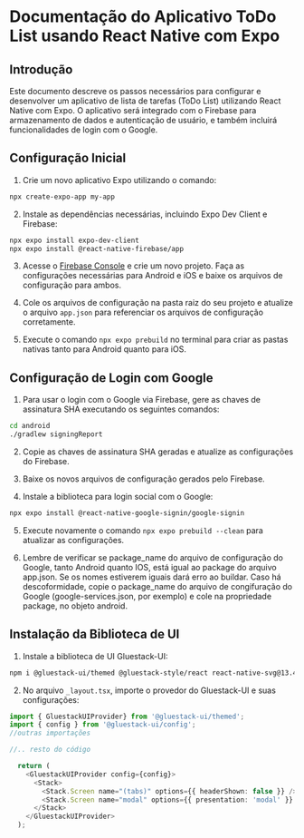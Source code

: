 # Documentação do Aplicativo ToDo List usando React Native com Expo

## Introdução

Este documento descreve os passos necessários para configurar e desenvolver um
aplicativo de lista de tarefas (ToDo List) utilizando React Native com Expo. O
aplicativo será integrado com o Firebase para armazenamento de dados e
autenticação de usuário, e também incluirá funcionalidades de login com o
Google.

## Configuração Inicial

1. Crie um novo aplicativo Expo utilizando o comando:

```bash
npx create-expo-app my-app
```

2. Instale as dependências necessárias, incluindo Expo Dev Client e Firebase:

```bash
npx expo install expo-dev-client
npx expo install @react-native-firebase/app
```

3. Acesse o [Firebase Console](https://console.firebase.google.com/) e crie um
   novo projeto. Faça as configurações necessárias para Android e iOS e baixe os
   arquivos de configuração para ambos.

4. Cole os arquivos de configuração na pasta raiz do seu projeto e atualize o
   arquivo `app.json` para referenciar os arquivos de configuração corretamente.

5. Execute o comando `npx expo prebuild` no terminal para criar as pastas
   nativas tanto para Android quanto para iOS.

## Configuração de Login com Google

1. Para usar o login com o Google via Firebase, gere as chaves de assinatura SHA
   executando os seguintes comandos:

```bash
cd android
./gradlew signingReport
```

2. Copie as chaves de assinatura SHA geradas e atualize as configurações do
   Firebase.

3. Baixe os novos arquivos de configuração gerados pelo Firebase.

4. Instale a biblioteca para login social com o Google:

```bash
npx expo install @react-native-google-signin/google-signin
```

5. Execute novamente o comando `npx expo prebuild --clean` para atualizar as
   configurações.

6. Lembre de verificar se package_name do arquivo de configuração do Google, tanto Android quanto IOS, está igual ao package do arquivo app.json. Se os nomes estiverem iguais dará erro ao buildar. Caso há descoformidade, copie o package_name do arquivo de congifuração do Google (google-services.json, por exemplo) e cole na propriedade package, no objeto android.

## Instalação da Biblioteca de UI

1. Instale a biblioteca de UI Gluestack-UI:

```bash
npm i @gluestack-ui/themed @gluestack-style/react react-native-svg@13.4.0 @gluestack-ui/config@latest
```

2. No arquivo `_layout.tsx`, importe o provedor do Gluestack-UI e suas
   configurações:

```typescript
import { GluestackUIProvider} from '@gluestack-ui/themed';
import { config } from '@gluestack-ui/config';
//outras importações

//.. resto do código

  return (
    <GluestackUIProvider config={config}>
      <Stack>
        <Stack.Screen name="(tabs)" options={{ headerShown: false }} />
        <Stack.Screen name="modal" options={{ presentation: 'modal' }} />
      </Stack>
    </GluestackUIProvider>
  );
```

